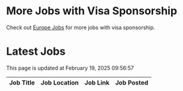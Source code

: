 # More Jobs with Visa Sponsorship

Check out [Europe Jobs](https://github.com/sureshparimi/europejobs#latest-jobs) for more jobs with visa sponsorship.

# Latest Jobs

This page is updated at February 19, 2025 09:56:57

| Job Title | Job Location | Job Link | Job Posted |
| --- | --- | --- | --- |
